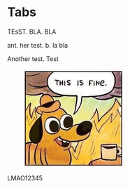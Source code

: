 # Tabs

TEsST.     BLA. BLA

ant. her test. b. la bla

Another test. Test

<figure><img src=".gitbook/assets/this is fine.jpeg" alt=""><figcaption></figcaption></figure>

LMAO12345
